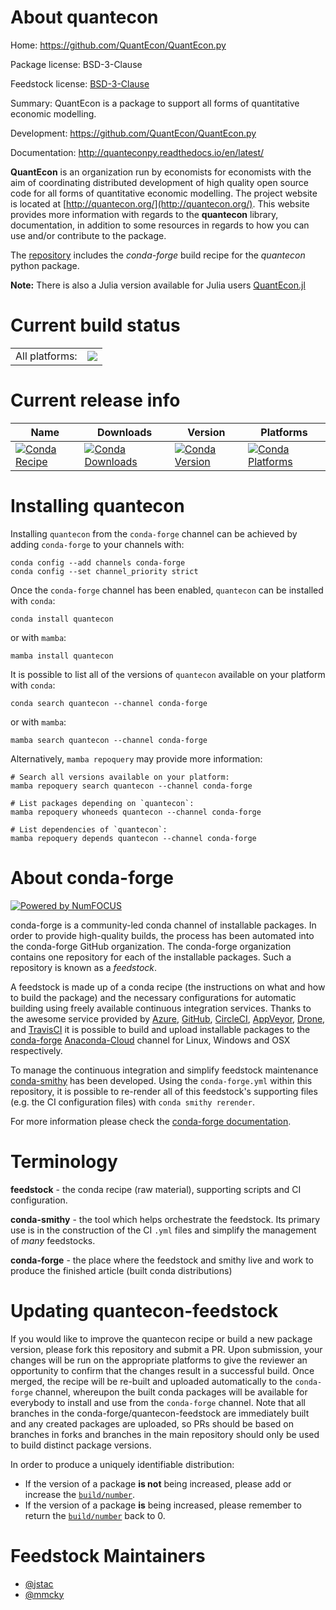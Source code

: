 About quantecon
===============

Home: https://github.com/QuantEcon/QuantEcon.py

Package license: BSD-3-Clause

Feedstock license: [BSD-3-Clause](https://github.com/conda-forge/quantecon-feedstock/blob/main/LICENSE.txt)

Summary: QuantEcon is a package to support all forms of quantitative economic modelling.

Development: https://github.com/QuantEcon/QuantEcon.py

Documentation: http://quanteconpy.readthedocs.io/en/latest/

**QuantEcon** is an organization run by economists for economists with the aim of coordinating
distributed development of high quality open source code for all forms of quantitative economic modelling.
The project website is located at [http://quantecon.org/](http://quantecon.org/). This website provides
more information with regards to the **quantecon** library, documentation, in addition to some resources
in regards to how you can use and/or contribute to the package.

The [repository](https://github.com/QuantEcon/QuantEcon.py>) includes the *conda-forge* build recipe for the *quantecon* python package.

**Note:** There is also a Julia version available for Julia users [QuantEcon.jl](https://github.com/QuantEcon/QuantEcon.jl)


Current build status
====================


<table><tr><td>All platforms:</td>
    <td>
      <a href="https://dev.azure.com/conda-forge/feedstock-builds/_build/latest?definitionId=948&branchName=main">
        <img src="https://dev.azure.com/conda-forge/feedstock-builds/_apis/build/status/quantecon-feedstock?branchName=main">
      </a>
    </td>
  </tr>
</table>

Current release info
====================

| Name | Downloads | Version | Platforms |
| --- | --- | --- | --- |
| [![Conda Recipe](https://img.shields.io/badge/recipe-quantecon-green.svg)](https://anaconda.org/conda-forge/quantecon) | [![Conda Downloads](https://img.shields.io/conda/dn/conda-forge/quantecon.svg)](https://anaconda.org/conda-forge/quantecon) | [![Conda Version](https://img.shields.io/conda/vn/conda-forge/quantecon.svg)](https://anaconda.org/conda-forge/quantecon) | [![Conda Platforms](https://img.shields.io/conda/pn/conda-forge/quantecon.svg)](https://anaconda.org/conda-forge/quantecon) |

Installing quantecon
====================

Installing `quantecon` from the `conda-forge` channel can be achieved by adding `conda-forge` to your channels with:

```
conda config --add channels conda-forge
conda config --set channel_priority strict
```

Once the `conda-forge` channel has been enabled, `quantecon` can be installed with `conda`:

```
conda install quantecon
```

or with `mamba`:

```
mamba install quantecon
```

It is possible to list all of the versions of `quantecon` available on your platform with `conda`:

```
conda search quantecon --channel conda-forge
```

or with `mamba`:

```
mamba search quantecon --channel conda-forge
```

Alternatively, `mamba repoquery` may provide more information:

```
# Search all versions available on your platform:
mamba repoquery search quantecon --channel conda-forge

# List packages depending on `quantecon`:
mamba repoquery whoneeds quantecon --channel conda-forge

# List dependencies of `quantecon`:
mamba repoquery depends quantecon --channel conda-forge
```


About conda-forge
=================

[![Powered by
NumFOCUS](https://img.shields.io/badge/powered%20by-NumFOCUS-orange.svg?style=flat&colorA=E1523D&colorB=007D8A)](https://numfocus.org)

conda-forge is a community-led conda channel of installable packages.
In order to provide high-quality builds, the process has been automated into the
conda-forge GitHub organization. The conda-forge organization contains one repository
for each of the installable packages. Such a repository is known as a *feedstock*.

A feedstock is made up of a conda recipe (the instructions on what and how to build
the package) and the necessary configurations for automatic building using freely
available continuous integration services. Thanks to the awesome service provided by
[Azure](https://azure.microsoft.com/en-us/services/devops/), [GitHub](https://github.com/),
[CircleCI](https://circleci.com/), [AppVeyor](https://www.appveyor.com/),
[Drone](https://cloud.drone.io/welcome), and [TravisCI](https://travis-ci.com/)
it is possible to build and upload installable packages to the
[conda-forge](https://anaconda.org/conda-forge) [Anaconda-Cloud](https://anaconda.org/)
channel for Linux, Windows and OSX respectively.

To manage the continuous integration and simplify feedstock maintenance
[conda-smithy](https://github.com/conda-forge/conda-smithy) has been developed.
Using the ``conda-forge.yml`` within this repository, it is possible to re-render all of
this feedstock's supporting files (e.g. the CI configuration files) with ``conda smithy rerender``.

For more information please check the [conda-forge documentation](https://conda-forge.org/docs/).

Terminology
===========

**feedstock** - the conda recipe (raw material), supporting scripts and CI configuration.

**conda-smithy** - the tool which helps orchestrate the feedstock.
                   Its primary use is in the construction of the CI ``.yml`` files
                   and simplify the management of *many* feedstocks.

**conda-forge** - the place where the feedstock and smithy live and work to
                  produce the finished article (built conda distributions)


Updating quantecon-feedstock
============================

If you would like to improve the quantecon recipe or build a new
package version, please fork this repository and submit a PR. Upon submission,
your changes will be run on the appropriate platforms to give the reviewer an
opportunity to confirm that the changes result in a successful build. Once
merged, the recipe will be re-built and uploaded automatically to the
`conda-forge` channel, whereupon the built conda packages will be available for
everybody to install and use from the `conda-forge` channel.
Note that all branches in the conda-forge/quantecon-feedstock are
immediately built and any created packages are uploaded, so PRs should be based
on branches in forks and branches in the main repository should only be used to
build distinct package versions.

In order to produce a uniquely identifiable distribution:
 * If the version of a package **is not** being increased, please add or increase
   the [``build/number``](https://docs.conda.io/projects/conda-build/en/latest/resources/define-metadata.html#build-number-and-string).
 * If the version of a package **is** being increased, please remember to return
   the [``build/number``](https://docs.conda.io/projects/conda-build/en/latest/resources/define-metadata.html#build-number-and-string)
   back to 0.

Feedstock Maintainers
=====================

* [@jstac](https://github.com/jstac/)
* [@mmcky](https://github.com/mmcky/)

